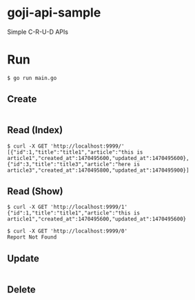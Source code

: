 # goji-api-sample
Simple C-R-U-D APIs

# Run
```
$ go run main.go
```

## Create
```
```

## Read (Index)
```
$ curl -X GET 'http://localhost:9999/'
[{"id":1,"title":"title1","article":"this is article1","created_at":1470495600,"updated_at":1470495600},{"id":3,"title":"title3","article":"here is article3","created_at":1470495800,"updated_at":1470495900}]
```

## Read (Show)
```
$ curl -X GET 'http://localhost:9999/1'
{"id":1,"title":"title1","article":"this is article1","created_at":1470495600,"updated_at":1470495600}

$ curl -X GET 'http://localhost:9999/0'
Report Not Found
```

## Update
```
```

## Delete
```
```
